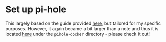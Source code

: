 # Set up pi-hole

This largely based on the guide provided [here][1], but tailored for my specific purposes. 
However, it again became a bit larger than a note and thus it is located [here][2] under the `pihole-docker` 
directory - please check it out!


[1]: https://hub.docker.com/r/pihole/pihole/
[2]: ../utils